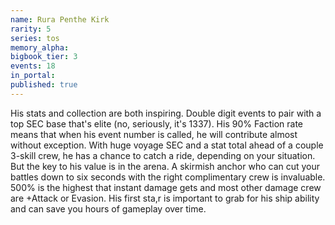 ```yaml
---
name: Rura Penthe Kirk
rarity: 5
series: tos
memory_alpha:
bigbook_tier: 3
events: 18
in_portal:
published: true
---
```


His stats and collection are both inspiring. Double digit events to pair with a top SEC base that's elite (no, seriously, it's 1337). His 90% Faction rate means that when his event number is called, he will contribute almost without exception. With huge voyage SEC and a stat total ahead of a couple 3-skill crew, he has a chance to catch a ride, depending on your situation. But the key to his value is in the arena. A skirmish anchor who can cut your battles down to six seconds with the right complimentary crew is invaluable. 500% is the highest that instant damage gets and most other damage crew are +Attack or Evasion. His first sta,r is important to grab for his ship ability and can save you hours of gameplay over time.
